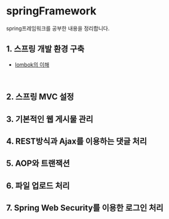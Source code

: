 # springFramework
spring프레임워크를 공부한 내용을 정리합니다.

## 1. 스프링 개발 환경 구축
* [lombok의 이해](https://github.com/ty990520/springFramework/blob/main/01.md)

<br>

## 2. 스프링 MVC 설정

## 3. 기본적인 웹 게시물 관리

## 4. REST방식과 Ajax를 이용하는 댓글 처리

## 5. AOP와 트랜잭션

## 6. 파일 업로드 처리

## 7. Spring Web Security를 이용한 로그인 처리
